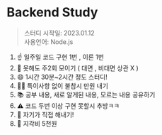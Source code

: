 # Backend Study
>스터디 시작일: 2023.01.12   
사용언어: Node.js

1. ☝️ 일주일 코드 구현 1번 , 이론 1번
2. 🙏 못해도 주2회 모이기 ( 대면 , 비대면 상관 X )
3. 😄 1시간 30분~2시간 정도 스터디!
4. 🧘‍♂️ 특이사항 없이 불참시 만원 내기
5. 📚 공부 내용, 새로 알게된 내용, 모르는 내용 공유하기
6. ⚠️  코드 두번 이상 구현 못할시 추방ㅋㅋ
7. 🙂 자기가 직접 해내기!
8. 💢 지각비 5천원